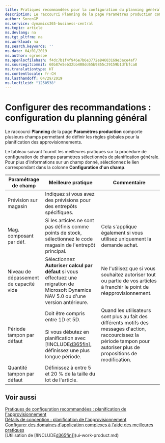 ```yaml
---
title: Pratiques recommandées pour la configuration du planning général | Microsoft Docs
description: Le raccourci Planning de la page Paramètres production comporte plusieurs champs permettant de définir les règles globales pour la planification des approvisionnements.
author: SorenGP
ms.service: dynamics365-business-central
ms.topic: article
ms.devlang: na
ms.tgt_pltfrm: na
ms.workload: na
ms.search.keywords: ''
ms.date: 04/01/2019
ms.author: sgroespe
ms.openlocfilehash: f4dc7b1f4f946e7b6e3772e84603169e3ace4af7
ms.sourcegitcommit: 60b87e5eb32bb408dd65b9855c29159b1dfbfca8
ms.translationtype: HT
ms.contentlocale: fr-CH
ms.lasthandoff: 04/29/2019
ms.locfileid: "1250538"
---
```

# <a name="setup-best-practices-global-planning-setup"></a>Configurer des recommandations : configuration du planning général
Le raccourci **Planning** de la page **Paramètres production** comporte plusieurs champs permettant de définir les règles globales pour la planification des approvisionnements.  

 Le tableau suivant fournit les meilleures pratiques sur la procédure de configuration de champs paramètres sélectionnés de planification générale. Pour plus d'informations sur un champ donné, sélectionnez le lien correspondant dans la colonne **Configuration d'un champ**.  

|Paramétrage de champ|Meilleure pratique|Commentaire|  
|-----------------|-------------------|-------------|  
|Prévision sur magasin|Indiquez si vous avez des prévisions pour des entrepôts spécifiques.||  
|Mag. composant par déf.|Si les articles ne sont pas définis comme points de stock, sélectionnez le code magasin de l'entrepôt principal.|Cela s'applique également si vous utilisez uniquement la demande achat.|  
|Niveau de dépassement de capacité vide|Sélectionnez **Autoriser calcul par défaut** si vous effectuez une migration de Microsoft Dynamics NAV 5.0 ou d'une version antérieure.|Ne l'utilisez que si vous souhaitez autoriser tout ou partie de vos articles à franchir le point de réapprovisionnement.|  
|Période tampon par défaut|Doit être compris entre 1D et 5D.<br /><br /> Si vous débutez en planification avec [!INCLUDE[d365fin](includes/d365fin_md.md)], définissez une plus longue période.|Quand les utilisateurs sont plus au fait des différents motifs des messages d'action, raccourcissez la période tampon pour autoriser plus de propositions de modification.|  
|Quantité tampon par défaut|Définissez à entre 5 et 20 % de la taille du lot de l'article.||  

## <a name="see-also"></a>Voir aussi  
 [Pratiques de configuration recommandées : planification de l'approvisionnement](setup-best-practices-supply-planning.md)   
 [Détails de conception : planification de l'approvisionnement](design-details-supply-planning.md)   
 [Configurer des domaines d'application complexes à l'aide des meilleures pratiques](set-up-complex-application-areas-using-best-practices.md)  
 [Utilisation de [!INCLUDE[d365fin](includes/d365fin_md.md)]](ui-work-product.md)
